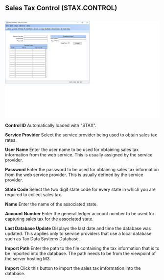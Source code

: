 ##  Sales Tax Control (STAX.CONTROL)

<PageHeader />

##

![](./STAX-CONTROL-1.jpg)

**Control ID** Automatically loaded with "STAX".  
  
**Service Provider** Select the service provider being used to obtain sales
tax rates.  
  
**User Name** Enter the user name to be used for obtaining sales tax
information from the web service. This is usually assigned by the service
provider.  
  
**Password** Enter the password to be used for obtaining sales tax information
from the web service provider. This is usually defined by the service
provider.  
  
**State Code** Select the two digit state code for every state in which you
are required to collect sales tax.  
  
**Name** Enter the name of the associated state.  
  
**Account Number** Enter the general ledger account number to be used for
capturing sales tax for the associated state.  
  
**Last Database Update** Displays the last date and time the database was
updated. This applies only to service providers that use a local database such
as Tax Data Systems Database.  
  
**Import Path** Enter the path to the file containing the tax information that
is to be imported into the database. The path needs to be from the viewpoint
of the server hosting M3.  
  
**Import** Click this button to import the sales tax imformation into the
database.  
  
  
<badge text= "Version 8.10.57" vertical="middle" />

<PageFooter />